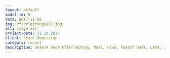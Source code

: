 ```yaml
---
layout: default
modal-id: 5
date: 2017-11-02
img: Pfarrleitung2017.jpg
alt: image-alt
project-date: 22.10.2017
client: Start Bootstrap
category: recent
description: Unsere neue Pfarrleitung. Maxi, Finn, Pastor Oest, Lara, Johanna und Julia. Wir begrüßen unsere neuen Gesichter Finn und Lara. Wir freuen uns sehr, dass ihr nun dabei seid!! Verabschiedet haben wir heute Nadine. Danke für 4 Jahre Hingabe und Motivation! Wir freuen uns auf die gemeinsame Arbeit! Auf ein gutes Jahr!
---
```

